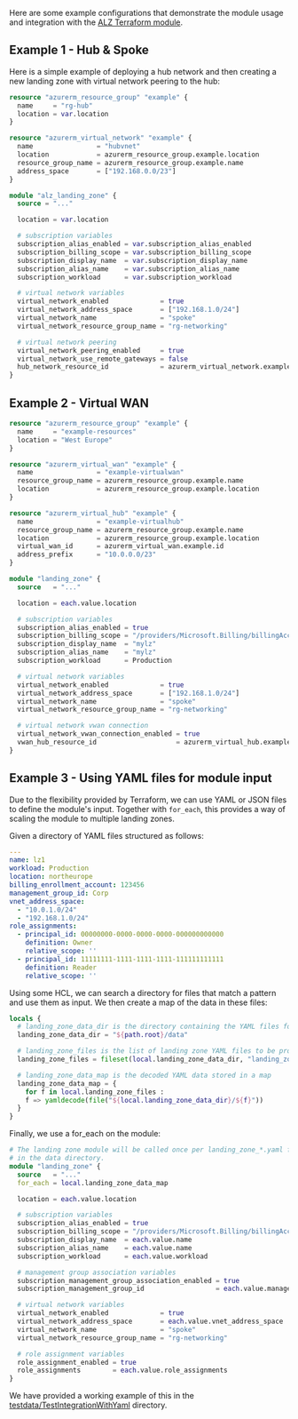 <!-- markdownlint-disable MD041 -->
Here are some example configurations that demonstrate the module usage and integration with the [ALZ Terraform module][alz_tf_module].

## Example 1 - Hub & Spoke

Here is a simple example of deploying a hub network and then creating a new landing zone with virtual network peering to the hub:

```terraform
resource "azurerm_resource_group" "example" {
  name     = "rg-hub"
  location = var.location
}

resource "azurerm_virtual_network" "example" {
  name                = "hubvnet"
  location            = azurerm_resource_group.example.location
  resource_group_name = azurerm_resource_group.example.name
  address_space       = ["192.168.0.0/23"]
}

module "alz_landing_zone" {
  source = "..."

  location = var.location

  # subscription variables
  subscription_alias_enabled = var.subscription_alias_enabled
  subscription_billing_scope = var.subscription_billing_scope
  subscription_display_name  = var.subscription_display_name
  subscription_alias_name    = var.subscription_alias_name
  subscription_workload      = var.subscription_workload

  # virtual network variables
  virtual_network_enabled             = true
  virtual_network_address_space       = ["192.168.1.0/24"]
  virtual_network_name                = "spoke"
  virtual_network_resource_group_name = "rg-networking"

  # virtual network peering
  virtual_network_peering_enabled     = true
  virtual_network_use_remote_gateways = false
  hub_network_resource_id             = azurerm_virtual_network.example.id
}
```

## Example 2 - Virtual WAN

```terraform
resource "azurerm_resource_group" "example" {
  name     = "example-resources"
  location = "West Europe"
}

resource "azurerm_virtual_wan" "example" {
  name                = "example-virtualwan"
  resource_group_name = azurerm_resource_group.example.name
  location            = azurerm_resource_group.example.location
}

resource "azurerm_virtual_hub" "example" {
  name                = "example-virtualhub"
  resource_group_name = azurerm_resource_group.example.name
  location            = azurerm_resource_group.example.location
  virtual_wan_id      = azurerm_virtual_wan.example.id
  address_prefix      = "10.0.0.0/23"
}

module "landing_zone" {
  source   = "..."

  location = each.value.location

  # subscription variables
  subscription_alias_enabled = true
  subscription_billing_scope = "/providers/Microsoft.Billing/billingAccounts/1234567/enrollmentAccounts/123456"
  subscription_display_name  = "mylz"
  subscription_alias_name    = "mylz"
  subscription_workload      = Production

  # virtual network variables
  virtual_network_enabled             = true
  virtual_network_address_space       = ["192.168.1.0/24"]
  virtual_network_name                = "spoke"
  virtual_network_resource_group_name = "rg-networking"

  # virtual network vwan connection
  virtual_network_vwan_connection_enabled = true
  vwan_hub_resource_id                    = azurerm_virtual_hub.example.id
}
```

## Example 3 - Using YAML files for module input

Due to the flexibility provided by Terraform, we can use YAML or JSON files to define the module's input.
Together with `for_each`, this provides a way of scaling the module to multiple landing zones.

Given a directory of YAML files structured as follows:

```yaml
---
name: lz1
workload: Production
location: northeurope
billing_enrollment_account: 123456
management_group_id: Corp
vnet_address_space:
  - "10.0.1.0/24"
  - "192.168.1.0/24"
role_assignments:
  - principal_id: 00000000-0000-0000-0000-000000000000
    definition: Owner
    relative_scope: ''
  - principal_id: 11111111-1111-1111-1111-111111111111
    definition: Reader
    relative_scope: ''
```

Using some HCL, we can search a directory for files that match a pattern and use them as input.
We then create a map of the data in these files:

```terraform
locals {
  # landing_zone_data_dir is the directory containing the YAML files for the landing zones.
  landing_zone_data_dir = "${path.root}/data"

  # landing_zone_files is the list of landing zone YAML files to be processed
  landing_zone_files = fileset(local.landing_zone_data_dir, "landing_zone_*.yaml")

  # landing_zone_data_map is the decoded YAML data stored in a map
  landing_zone_data_map = {
    for f in local.landing_zone_files :
    f => yamldecode(file("${local.landing_zone_data_dir}/${f}"))
  }
}
```

Finally, we use a for_each on the module:

```terraform
# The landing zone module will be called once per landing_zone_*.yaml file
# in the data directory.
module "landing_zone" {
  source   = "..."
  for_each = local.landing_zone_data_map

  location = each.value.location

  # subscription variables
  subscription_alias_enabled = true
  subscription_billing_scope = "/providers/Microsoft.Billing/billingAccounts/1234567/enrollmentAccounts/${each.value.billing_enrollment_account}"
  subscription_display_name  = each.value.name
  subscription_alias_name    = each.value.name
  subscription_workload      = each.value.workload

  # management group association variables
  subscription_management_group_association_enabled = true
  subscription_management_group_id                  = each.value.management_group_id

  # virtual network variables
  virtual_network_enabled             = true
  virtual_network_address_space       = each.value.vnet_address_space
  virtual_network_name                = "spoke"
  virtual_network_resource_group_name = "rg-networking"

  # role assignment variables
  role_assignment_enabled = true
  role_assignments        = each.value.role_assignments
}
```

We have provided a working example of this in the [testdata/TestIntegrationWithYaml](https://github.com/Azure/terraform-azurerm-alz-landing-zone/tree/main/testdata/TestIntegrationWithYaml) directory.

[comment]: # (Link labels below, please sort a-z, thanks!)

[comment]: # (Link labels below, please sort a-z, thanks!)

[alz_tf_module]: https://aka.ms/alz/tf
